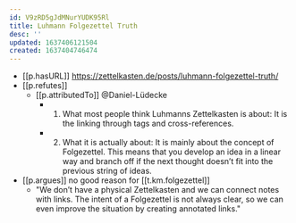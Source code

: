 ```yaml
---
id: V9zRD5gJdMNurYUDK95Rl
title: Luhmann Folgezettel Truth
desc: ''
updated: 1637406121504
created: 1637404746474
---
```



- [[p.hasURL]] https://zettelkasten.de/posts/luhmann-folgezettel-truth/
- [[p.refutes]]
  - [[p.attributedTo]] @Daniel-Lüdecke
    - 1. What most people think Luhmanns Zettelkasten is about: It is the linking through tags and cross-references.
    - 2. What it is actually about: It is mainly about the concept of Folgezettel. This means that you develop an idea in a linear way and branch off if the next thought doesn’t fit into the previous string of ideas.
- [[p.argues]] no good reason for [[t.km.folgezettel]]
  - "We don’t have a physical Zettelkasten and we can connect notes with links. The intent of a Folgezettel is not always clear, so we can even improve the situation by creating annotated links."
